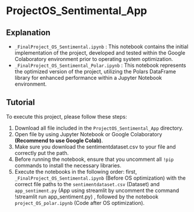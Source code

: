 # ProjectOS_Sentimental_App

## Explanation
- `_FinalProject_OS_Sentimental.ipynb` : This notebook contains the initial implementation of the project, developed and tested within the Google Colaboratory environment prior to operating system optimization.
- `_FinalProject_OS_Sentimental_Polar.ipynb` : This notebook represents the optimized version of the project, utilizing the Polars DataFrame library for enhanced performance within a Jupyter Notebook environment.

## Tutorial
To execute this project, please follow these steps:
1. Download all file included in the `ProjectOS_Sentimental_App` directory.
2. Open file by using Jupyter Notebook or Google Colaboratory **(Recommend to use Google Colab)**.
3. Make sure you download the sentimentdataset.csv to your file and correctly put the path.
4. Before running the notebook, ensure that you uncomment all `!pip` commands to install the necessary libraries.
5. Execute the notebooks in the following order: first, `_FinalProject_OS_Sentimental.ipynb` (Before OS optimization) with the correct file paths to the `sentimentdataset.csv` (Dataset) and `app_sentiment.py` (App using streamlit by uncomment the command !streamlit run app_sentiment.py) , followed by the notebook `project_OS_polar.ipynb` (Code after OS optimization).
